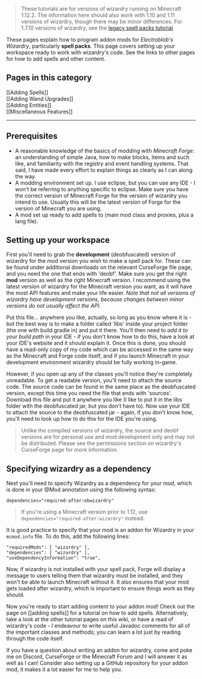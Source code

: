 > These tutorials are for versions of wizardry running on Minecraft 1.12.2. The information here should also work with 1.10 and 1.11 versions of wizardry, though there may be minor differences. For 1.7.10 versions of wizardry, see the [legacy spell packs tutorial](https://minecraft.curseforge.com/projects/electroblobs-wizardry/pages/making-spell-packs).

These pages explain how to program addon mods for _Electroblob's Wizardry_, particularly **spell packs**. This page covers setting up your workspace ready to work with wizardry's code. See the links to other pages for how to add spells and other content.

## Pages in this category

[[Adding Spells]]  
[[Adding Wand Upgrades]]  
[[Adding Entities]]  
[[Miscellaneous Features]]

---

## Prerequisites

- A reasonable knowledge of the basics of modding with _Minecraft Forge_: an understanding of simple Java, how to make blocks, items and such like, and familiarity with the registry and event handling systems. That said, I have made every effort to explain things as clearly as I can along the way.
- A modding environment set up. I use eclipse, but you can use any IDE - I won't be referring to anything specific to eclipse. Make sure you have the correct version of Minecraft Forge for the version of wizardry you intend to use. Usually this will be the latest version of Forge for the version of Minecraft you are using.
- A mod set up ready to add spells to (main mod class and proxies, plus a lang file).

## Setting up your workspace

First you'll need to grab the **development** (deobfuscated) version of wizardry for the mod version you wish to make a spell pack for. These can be found under additional downloads on the relevant CurseForge file page, and you need the one that ends with 'deobf'. Make sure you get the right **mod** version as well as the right Minecraft version. I recommend using the latest version of wizardry for the Minecraft version you want, as it will have the most API features and make your life easier. _Note that not all versions of wizardry have development versions, because changes between minor versions do not usually affect the API._

Put this file... anywhere you like, actually, so long as you know where it is - but the best way is to make a folder called 'libs' inside your project folder (the one with build.gradle in) and put it there. You'll then need to _add it to your build path_ in your IDE - if you don't know how to do this, have a look at your IDE's website and it should explain it. Once this is done, you should have a read-only copy of my code which can be accessed in the same way as the Minecraft and Forge code itself, and if you launch Minecraft in your development environment wizardry should be fully working in-game.

However, if you open up any of the classes you'll notice they're completely unreadable. To get a readable version, you'll need to attach the source code. The source code can be found in the same place as the deobfuscated version, except this time you need the file that ends with 'sources'. Download this file and put it anywhere you like (I like to put it in the libs folder with the deobfuscated jar, but you don't have to). Now use your IDE to attach the source to the deobfuscated jar - again, if you don't know how, you'll need to look up how to do this for the IDE you're using.

> Unlike the compiled versions of wizardry, the source and deobf versions are for personal use and mod development only and may not be distributed. Please see the permissions section on wizardry's CurseForge page for more information.

## Specifying wizardry as a dependency

Next you'll need to specify Wizardry as a dependency for your mod, which is done in your @Mod annotation using the following syntax:

`dependencies="required-after:ebwizardry"`

> If you're using a Minecraft version prior to 1.12, use `dependencies="required-after:wizardry"` instead.

It is good practice to specify that your mod is an addon for Wizardry in your `mcmod.info` file. To do this, add the following lines:
```
"requiredMods": [ "wizardry" ],
"dependencies": [ "wizardry" ],
"useDependencyInformation": "true",
```
Now, if wizardry is not installed with your spell pack, Forge will display a message to users telling them that wizardry must be installed, and they won't be able to launch Minecraft without it. It also ensures that your mod gets loaded after wizardry, which is important to ensure things work as they should.

Now you're ready to start adding content to your addon mod! Check out the page on [[adding spells]] for a tutorial on how to add spells. Alternatively, take a look at the other tutorial pages on this wiki, or have a read of wizardry's code - I endeavour to write useful Javadoc comments for all of the important classes and methods; you can learn a lot just by reading through the code itself.

If you have a question about writing an addon for wizardry, come and poke me on Discord, CurseForge or the Minecraft Forum and I will answer it as well as I can! Consider also setting up a GitHub repository for your addon mod, it makes it a lot easier for me to help you.